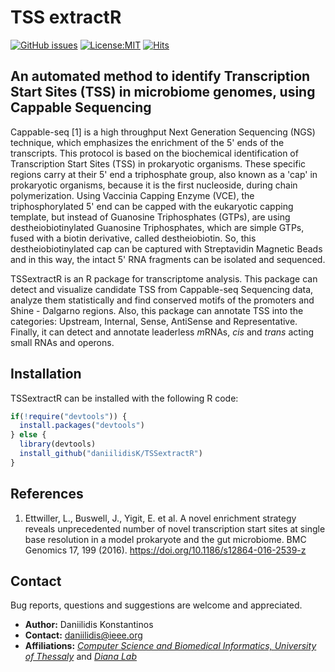 # TSS extractR

[![GitHub issues](https://img.shields.io/github/issues/daniilidisK/TSS_extractR?color=green)](https://github.com/daniilidisK/TSS_extractR/issues/new)
[![License:MIT](https://img.shields.io/badge/license-MIT-blue.svg)](https://cran.r-project.org/web/licenses/MIT)
[![Hits](https://hits.seeyoufarm.com/api/count/incr/badge.svg?url=https%3A%2F%2Fgithub.com%2FdaniilidisK%2FTSSextractR&count_bg=%2379C83D&title_bg=%23555555&icon=&icon_color=%23E7E7E7&title=hits&edge_flat=false)](https://hits.seeyoufarm.com)

<!--
[![CRAN Version](https://www.r-pkg.org/badges/version/CMplot?color=yellow)](https://CRAN.R-project.org/package=CMplot) 

[![](https://img.shields.io/badge/GitHub-4.1.0-blueviolet.svg)]()

![](http://cranlogs.r-pkg.org/badges/grand-total/CMplot?color=red) 

[![](https://cranlogs.r-pkg.org/badges/last-month/CMplot)](https://CRAN.R-project.org/package=CMplot) 
-->


## An automated method to identify Transcription Start Sites (TSS) in microbiome genomes, using Cappable Sequencing

Cappable-seq [1] is a high throughput Next Generation Sequencing (NGS) technique, which emphasizes the enrichment of the 5' ends of the transcripts. This protocol is based on the biochemical identification of Transcription Start Sites (TSS) in prokaryotic organisms. These specific regions carry at their 5' end a triphosphate group, also known as a 'cap' in prokaryotic organisms, because it is the first nucleoside, during chain polymerization. Using Vaccinia Capping Enzyme (VCE), the triphosphorylated 5' end can be capped with the eukaryotic capping template, but instead of Guanosine Triphosphates (GTPs), are using destheiobiotinylated Guanosine Triphosphates, which are simple GTPs, fused with a biotin derivative, called destheiobiotin. So, this destheiobiotinylated cap can be captured with Streptavidin Magnetic Beads and in this way, the intact 5' RNA fragments can be isolated and sequenced.

TSSextractR is an R package for transcriptome analysis. This package can detect and visualize candidate TSS from Cappable-seq Sequencing data, analyze them statistically and find conserved motifs of the promoters and Shine - Dalgarno regions. Also, this package can annotate TSS into the categories: Upstream, Internal, Sense, AntiSense and Representative. Finally, it can detect and annotate leaderless *m*RNAs, *cis* and *trans* acting small RNAs and operons.


## Installation
TSSextractR can be installed with the following R code:
```r
if(!require("devtools")) {
  install.packages("devtools")
} else {
  library(devtools)
  install_github("daniilidisK/TSSextractR")
}
```

## References
1. Ettwiller, L., Buswell, J., Yigit, E. et al. A novel enrichment strategy reveals unprecedented number of novel transcription start sites at single base resolution in a model prokaryote and the gut microbiome. BMC Genomics 17, 199 (2016). https://doi.org/10.1186/s12864-016-2539-z

## Contact
Bug reports, questions and suggestions are welcome and appreciated.
- **Author:** Daniilidis Konstantinos
- **Contact:** daniilidis@ieee.org
- **Affiliations:** [*Computer Science and Biomedical Informatics, University of Thessaly*](http://dib.uth.gr/) and [*Diana Lab*](http://www.dianalab.gr/)